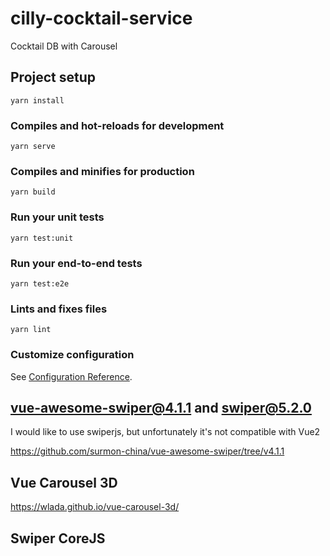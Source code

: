 # cilly-cocktail-service
Cocktail DB with Carousel

## Project setup
```
yarn install
```

### Compiles and hot-reloads for development
```
yarn serve
```

### Compiles and minifies for production
```
yarn build
```

### Run your unit tests
```
yarn test:unit
```

### Run your end-to-end tests
```
yarn test:e2e
```

### Lints and fixes files
```
yarn lint
```

### Customize configuration
See [Configuration Reference](https://cli.vuejs.org/config/).

## vue-awesome-swiper@4.1.1 and swiper@5.2.0
I would like to use swiperjs, but unfortunately it's not compatible with Vue2

https://github.com/surmon-china/vue-awesome-swiper/tree/v4.1.1

## Vue Carousel 3D
https://wlada.github.io/vue-carousel-3d/

## Swiper CoreJS
